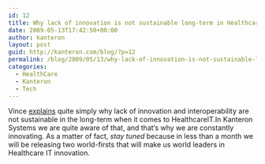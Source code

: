 ```yaml
---
id: 12
title: Why lack of innovation is not sustainable long-term in HealthcareIT
date: 2009-05-13T17:42:50+00:00
author: kanteron
layout: post
guid: http://kanteron.com/blog/?p=12
permalink: /blog/2009/05/13/why-lack-of-innovation-is-not-sustainable-long-term-in-healthcareit/
categories:
  - HealthCare
  - Kanteron
  - Tech
---
```

Vince <a href="http://e-caremanagement.com/cerner-disses-google-health-surprised/" title="http://e-caremanagement.com/cerner-disses-google-health-surprised/" target="_blank">explains</a> quite simply why lack of innovation and interoperability are not sustainable in the long-term when it comes to HealthcareIT.In Kanteron Systems we are quite aware of that, and that‘s why we are constantly innovating. As a matter of fact, <span style="font-style: italic" class="Apple-style-span">stay tuned</span> because in less than a month we will be releasing two world-firsts that will make us world leaders in Healthcare IT innovation. 